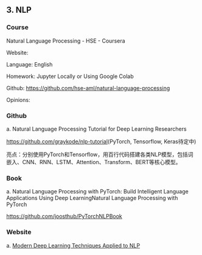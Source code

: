 ## 3. NLP

### Course

Natural Language Processing - HSE - Coursera

Website: 

Language: English

Homework: Jupyter Locally or Using Google Colab

Github: https://github.com/hse-aml/natural-language-processing

Opinions: 

### Github

a. Natural Language Processing Tutorial for Deep Learning Researchers

<https://github.com/graykode/nlp-tutorial>(PyTorch, Tensorflow, Keras待定中)

亮点：分别使用PyTorch和Tensorflow，用百行代码搭建各类NLP模型，包括词嵌入、CNN、RNN、LSTM、Attention、Transform、BERT等核心模型。


### Book

a. Natural Language Processing with PyTorch: Build Intelligent Language Applications Using Deep LearningNatural Language Processing with PyTorch

<https://github.com/joosthub/PyTorchNLPBook>


### Website

a. [Modern Deep Learning Techniques Applied to NLP](https://nlpoverview.com)

